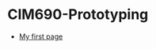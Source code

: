 # CIM690-Prototyping

* [My first page](https://yuanfang313.github.io/CIM690_Prototyping/my-firstPage/myFirstPage.html)


